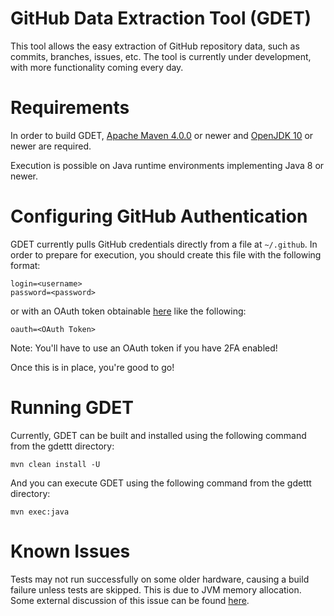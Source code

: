 # GitHub Data Extraction Tool (GDET)

This tool allows the easy extraction of GitHub repository data, such as commits, branches, issues, etc.  The tool is currently under development, with more functionality coming every day.

# Requirements

In order to build GDET, [Apache Maven 4.0.0](http://maven.apache.org/) or newer and [OpenJDK 10](https://openjdk.java.net/) or newer are required.

Execution is possible on Java runtime environments implementing Java 8 or newer.

# Configuring GitHub Authentication

GDET currently pulls GitHub credentials directly from a file at `~/.github`.  In order to prepare for execution, you should create this file with the following format:

```
login=<username>
password=<password>
```

or with an OAuth token obtainable [here](https://help.github.com/articles/creating-a-personal-access-token-for-the-command-line/) like the following:

```
oauth=<OAuth Token>
```

Note: You'll have to use an OAuth token if you have 2FA enabled!

Once this is in place, you're good to go!

# Running GDET

Currently, GDET can be built and installed using the following command from the gdettt directory:

`mvn clean install -U`

And you can execute GDET using the following command from the gdettt directory:

`mvn exec:java`

# Known Issues

Tests may not run successfully on some older hardware, causing a build failure unless tests are skipped. This is due to JVM memory allocation. Some external discussion of this issue can be found [here](https://stackoverflow.com/a/33757854).

